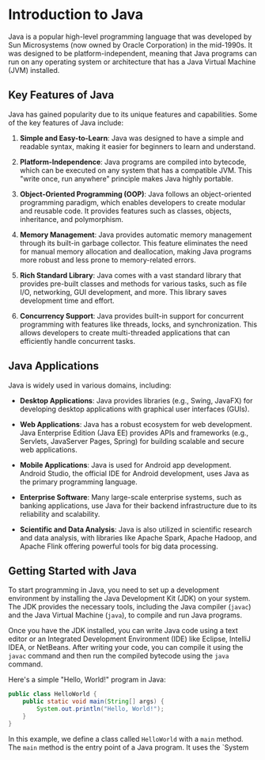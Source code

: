 # Introduction to Java

Java is a popular high-level programming language that was developed by Sun Microsystems (now owned by Oracle Corporation) in the mid-1990s. It was designed to be platform-independent, meaning that Java programs can run on any operating system or architecture that has a Java Virtual Machine (JVM) installed.

## Key Features of Java

Java has gained popularity due to its unique features and capabilities. Some of the key features of Java include:

1. **Simple and Easy-to-Learn**: Java was designed to have a simple and readable syntax, making it easier for beginners to learn and understand.

2. **Platform-Independence**: Java programs are compiled into bytecode, which can be executed on any system that has a compatible JVM. This "write once, run anywhere" principle makes Java highly portable.

3. **Object-Oriented Programming (OOP)**: Java follows an object-oriented programming paradigm, which enables developers to create modular and reusable code. It provides features such as classes, objects, inheritance, and polymorphism.

4. **Memory Management**: Java provides automatic memory management through its built-in garbage collector. This feature eliminates the need for manual memory allocation and deallocation, making Java programs more robust and less prone to memory-related errors.

5. **Rich Standard Library**: Java comes with a vast standard library that provides pre-built classes and methods for various tasks, such as file I/O, networking, GUI development, and more. This library saves development time and effort.

6. **Concurrency Support**: Java provides built-in support for concurrent programming with features like threads, locks, and synchronization. This allows developers to create multi-threaded applications that can efficiently handle concurrent tasks.

## Java Applications

Java is widely used in various domains, including:

- **Desktop Applications**: Java provides libraries (e.g., Swing, JavaFX) for developing desktop applications with graphical user interfaces (GUIs).

- **Web Applications**: Java has a robust ecosystem for web development. Java Enterprise Edition (Java EE) provides APIs and frameworks (e.g., Servlets, JavaServer Pages, Spring) for building scalable and secure web applications.

- **Mobile Applications**: Java is used for Android app development. Android Studio, the official IDE for Android development, uses Java as the primary programming language.

- **Enterprise Software**: Many large-scale enterprise systems, such as banking applications, use Java for their backend infrastructure due to its reliability and scalability.

- **Scientific and Data Analysis**: Java is also utilized in scientific research and data analysis, with libraries like Apache Spark, Apache Hadoop, and Apache Flink offering powerful tools for big data processing.

## Getting Started with Java

To start programming in Java, you need to set up a development environment by installing the Java Development Kit (JDK) on your system. The JDK provides the necessary tools, including the Java compiler (`javac`) and the Java Virtual Machine (`java`), to compile and run Java programs.

Once you have the JDK installed, you can write Java code using a text editor or an Integrated Development Environment (IDE) like Eclipse, IntelliJ IDEA, or NetBeans. After writing your code, you can compile it using the `javac` command and then run the compiled bytecode using the `java` command.

Here's a simple "Hello, World!" program in Java:

```java
public class HelloWorld {
    public static void main(String[] args) {
        System.out.println("Hello, World!");
    }
}
```

In this example, we define a class called `HelloWorld` with a `main` method. The `main` method is the entry point of a Java program. It uses the `System
